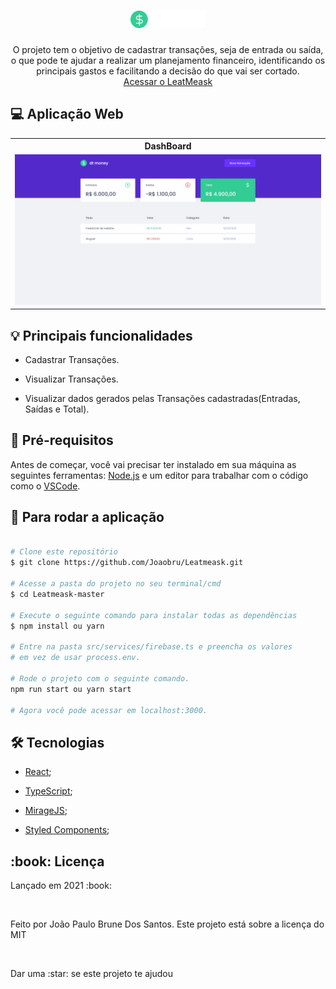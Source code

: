<h1 align="center">
    <img style="width:24%" alt="Logo" title="Logo" src="src/assets/logo.svg">
</h1>

<p align="center"> 
  O projeto tem o objetivo de cadastrar transações, seja de entrada ou saída,
  o que pode te ajudar a realizar um planejamento financeiro, identificando os principais
  gastos e facilitando a decisão do que vai ser cortado.

  <br>
  <a href="https://leatmeask-4458b.firebaseapp.com/" target="_blank">Acessar o LeatMeask</a>
</p>

## :computer: Aplicação Web
  <table>
    <tr>
      <th width="100%">
        DashBoard
      </th>
    </tr>
    <tr>
      <td>
          <img alt="DashBoard" title="DashBoard" src="src/assets/dtmoney-example.gif">
      </td>
    </tr>
  </table>

## :bulb: Principais funcionalidades

* Cadastrar Transações.

* Visualizar Transações.

* Visualizar dados gerados pelas Transações cadastradas(Entradas, Saídas e Total).

## :wrench: Pré-requisitos

 Antes de começar, você vai precisar ter instalado em sua máquina as seguintes ferramentas:
[Node.js](https://nodejs.org/en/) e um editor para trabalhar com o código como o [VSCode](https://code.visualstudio.com/).

## :rocket: Para rodar a aplicação

```bash

# Clone este repositório
$ git clone https://github.com/Joaobru/Leatmeask.git

# Acesse a pasta do projeto no seu terminal/cmd
$ cd Leatmeask-master

# Execute o seguinte comando para instalar todas as dependências
$ npm install ou yarn

# Entre na pasta src/services/firebase.ts e preencha os valores 
# em vez de usar process.env.

# Rode o projeto com o seguinte comando.
npm run start ou yarn start

# Agora você pode acessar em localhost:3000.

```

## 🛠 Tecnologias
  * [React](https://pt-br.reactjs.org/);

  * [TypeScript](https://www.typescriptlang.org/);

  * [MirageJS](https://miragejs.com/);

  * [Styled Components](https://styled-components.com/);

<h2> :book: Licença </h2>
<p>Lançado em 2021 :book:</p></br>
<p>Feito por João Paulo Brune Dos Santos. Este projeto está sobre a licença do MIT</p></br>
<p>Dar uma :star: se este projeto te ajudou</p>